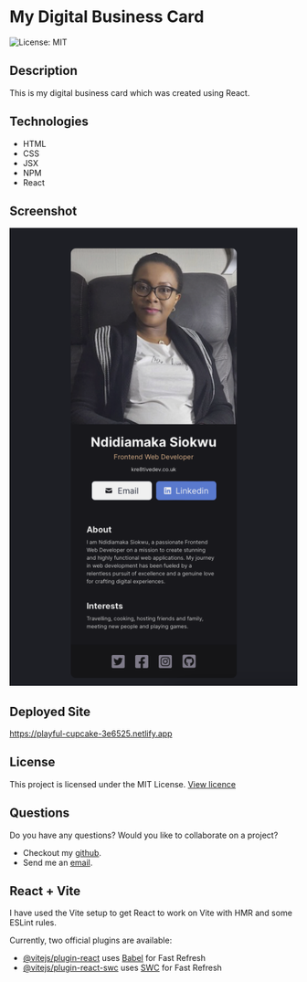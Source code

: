 # My Digital Business Card
![License: MIT](https://img.shields.io/badge/License-MIT-yellow.svg)

## Description
This is my digital business card which was created using React.

 ## Technologies
  * HTML
  * CSS 
  * JSX  
  * NPM  
  * React

 ## Screenshot
 ![Screenshot](./src/assets/images/screenshot.png)

  ## Deployed Site
  https://playful-cupcake-3e6525.netlify.app

  ## License
  This project is licensed under the MIT License. [View licence](https://opensource.org/licenses/MIT)

  ## Questions
  Do you have any questions? Would you like to collaborate on a project?
  * Checkout my [github](https://github.com/ladykays).
  * Send me an [email](mailto:ladykerrion@yahoo.com).


## React + Vite

I have used the Vite setup to get React to work on Vite with HMR and some ESLint rules.

Currently, two official plugins are available:

- [@vitejs/plugin-react](https://github.com/vitejs/vite-plugin-react/blob/main/packages/plugin-react/README.md) uses [Babel](https://babeljs.io/) for Fast Refresh
- [@vitejs/plugin-react-swc](https://github.com/vitejs/vite-plugin-react-swc) uses [SWC](https://swc.rs/) for Fast Refresh
